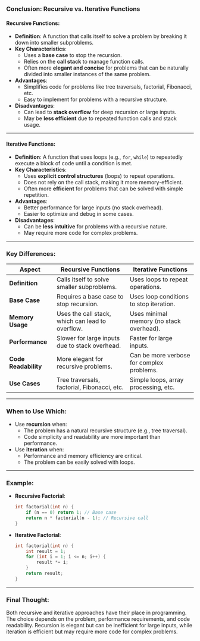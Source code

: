 ### **Conclusion: Recursive vs. Iterative Functions**

#### **Recursive Functions**:
- **Definition**: A function that calls itself to solve a problem by breaking it down into smaller subproblems.
- **Key Characteristics**:
  - Uses a **base case** to stop the recursion.
  - Relies on the **call stack** to manage function calls.
  - Often more **elegant and concise** for problems that can be naturally divided into smaller instances of the same problem.
- **Advantages**:
  - Simplifies code for problems like tree traversals, factorial, Fibonacci, etc.
  - Easy to implement for problems with a recursive structure.
- **Disadvantages**:
  - Can lead to **stack overflow** for deep recursion or large inputs.
  - May be **less efficient** due to repeated function calls and stack usage.

---

#### **Iterative Functions**:
- **Definition**: A function that uses loops (e.g., `for`, `while`) to repeatedly execute a block of code until a condition is met.
- **Key Characteristics**:
  - Uses **explicit control structures** (loops) to repeat operations.
  - Does not rely on the call stack, making it more memory-efficient.
  - Often more **efficient** for problems that can be solved with simple repetition.
- **Advantages**:
  - Better performance for large inputs (no stack overhead).
  - Easier to optimize and debug in some cases.
- **Disadvantages**:
  - Can be **less intuitive** for problems with a recursive nature.
  - May require more code for complex problems.

---

### **Key Differences**:

| **Aspect**            | **Recursive Functions**                          | **Iterative Functions**                        |
|------------------------|-------------------------------------------------|-----------------------------------------------|
| **Definition**         | Calls itself to solve smaller subproblems.       | Uses loops to repeat operations.               |
| **Base Case**          | Requires a base case to stop recursion.          | Uses loop conditions to stop iteration.        |
| **Memory Usage**       | Uses the call stack, which can lead to overflow. | Uses minimal memory (no stack overhead).       |
| **Performance**        | Slower for large inputs due to stack overhead.   | Faster for large inputs.                       |
| **Code Readability**   | More elegant for recursive problems.             | Can be more verbose for complex problems.      |
| **Use Cases**          | Tree traversals, factorial, Fibonacci, etc.      | Simple loops, array processing, etc.           |

---

### **When to Use Which**:
- Use **recursion** when:
  - The problem has a natural recursive structure (e.g., tree traversal).
  - Code simplicity and readability are more important than performance.
- Use **iteration** when:
  - Performance and memory efficiency are critical.
  - The problem can be easily solved with loops.

---

### **Example**:
- **Recursive Factorial**:
  ```c
  int factorial(int n) {
      if (n == 0) return 1; // Base case
      return n * factorial(n - 1); // Recursive call
  }
  ```

- **Iterative Factorial**:
  ```c
  int factorial(int n) {
      int result = 1;
      for (int i = 1; i <= n; i++) {
          result *= i;
      }
      return result;
  }
  ```

---

### **Final Thought**:
Both recursive and iterative approaches have their place in programming. The choice depends on the problem, performance requirements, and code readability. Recursion is elegant but can be inefficient for large inputs, while iteration is efficient but may require more code for complex problems.
